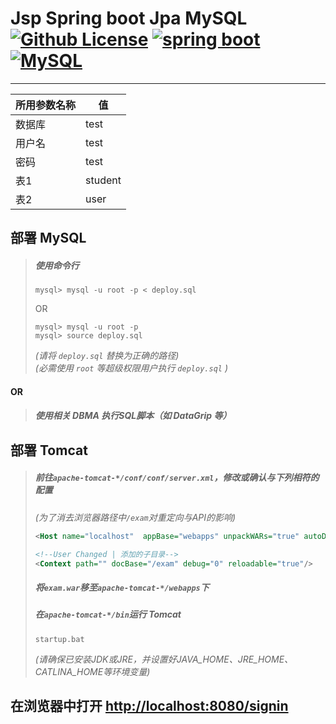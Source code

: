 # Jsp Spring boot Jpa MySQL [![Github License](https://img.shields.io/badge/license-MIT-blue.svg)](https://github.com/SUPMColdRain/jsp-springboot-jpa-mysql/blob/master/LICENSE) [![spring boot](https://img.shields.io/badge/springboot-2.21-green.svg)](https://spring.io/projects/spring-boot) [![MySQL](https://img.shields.io/badge/mysql-8.0.17-blue.svg)](https://dev.mysql.com/downloads/)
***
| 所用参数名称 | 值 |
| ----  | ----  |
| 数据库 | test |
| 用户名 | test |
| 密码 | test |
| 表1 | student |
| 表2 | user |

## 部署 MySQL
>##### 使用命令行
>```shell script
>mysql> mysql -u root -p < deploy.sql
>```
>OR
>```shell script
>mysql> mysql -u root -p
>mysql> source deploy.sql
>```
>_(请将 `deploy.sql` 替换为正确的路径)_  
>_(必需使用 `root` 等超级权限用户执行 `deploy.sql` )_  
#### OR
>##### 使用相关 DBMA 执行SQL脚本（如 DataGrip 等）  

## 部署 Tomcat
>##### 前往`apache-tomcat-*/conf/conf/server.xml`，修改或确认与下列相符的配置
>_(为了消去浏览器路径中`/exam`对重定向与API的影响)_
>```xml
><Host name="localhost"  appBase="webapps" unpackWARs="true" autoDeploy="true">
>```
>```xml
><!--User Changed | 添加的子目录-->
><Context path="" docBase="/exam" debug="0" reloadable="true"/>
>```
>##### ____将`exam.war`移至`apache-tomcat-*/webapps`下____
>##### 在`apache-tomcat-*/bin`运行 Tomcat 
>```shell script
>startup.bat
>```
>_(请确保已安装JDK或JRE，并设置好JAVA_HOME、JRE_HOME、CATLINA_HOME等环境变量)_


## 在浏览器中打开 [http://localhost:8080/signin](http://localhost:8080/signin)
